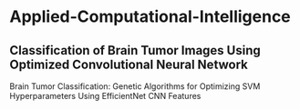# Applied-Computational-Intelligence

## Classification of Brain Tumor Images Using Optimized Convolutional Neural Network

Brain Tumor Classification: Genetic Algorithms for Optimizing SVM Hyperparameters Using EfficientNet CNN Features
